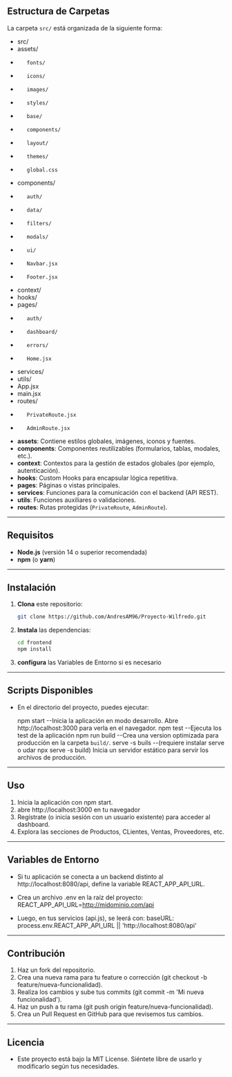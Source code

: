 
## Estructura de Carpetas
La carpeta `src/` está organizada de la siguiente forma:

- src/ 
-    assets/ 
-        fonts/ 
-        icons/ 
-        images/ 
-        styles/ 
-        base/ 
-        components/ 
-        layout/ 
-        themes/ 
-        global.css 
-    components/ 
-        auth/ 
-        data/ 
-        filters/ 
-        modals/ 
-        ui/ 
-        Navbar.jsx 
-        Footer.jsx 
-    context/ 
-    hooks/ 
-    pages/ 
-        auth/ 
-        dashboard/ 
-        errors/ 
-        Home.jsx 
-    services/ 
-    utils/ 
-    App.jsx 
-    main.jsx 
-    routes/ 
-        PrivateRoute.jsx 
-        AdminRoute.jsx

- **assets**: Contiene estilos globales, imágenes, iconos y fuentes.  
- **components**: Componentes reutilizables (formularios, tablas, modales, etc.).  
- **context**: Contextos para la gestión de estados globales (por ejemplo, autenticación).  
- **hooks**: Custom Hooks para encapsular lógica repetitiva.  
- **pages**: Páginas o vistas principales.  
- **services**: Funciones para la comunicación con el backend (API REST).  
- **utils**: Funciones auxiliares o validaciones.  
- **routes**: Rutas protegidas (`PrivateRoute`, `AdminRoute`).  

---

## Requisitos
- **Node.js** (versión 14 o superior recomendada)
- **npm** (o **yarn**)

---

## Instalación
1. **Clona** este repositorio:
   ```bash
   git clone https://github.com/AndresAM96/Proyecto-Wilfredo.git

2. **Instala** las dependencias:
    ```bash
    cd frontend
    npm install

3. **configura** las Variables de Entorno si es necesario

---

## Scripts Disponibles

- En el directorio del proyecto, puedes ejecutar:

    npm start --Inicia la aplicación en modo desarrollo. Abre http://localhost:3000 para verla en el navegador.
    npm test --Ejecuta los test de la aplicación
    npm run build --Crea una version optimizada para producción en la carpeta `build/`.
    serve -s buils --(requiere instalar serve o udar npx serve -s build) Inicia un servidor estático para servir los archivos de producción.

---

## Uso

1. Inicia la aplicación con npm start.
2. abre http://localhost:3000 en tu navegador
3. Regístrate (o inicia sesión con un usuario existente) para acceder al dashboard.
4. Explora las secciones de Productos, CLientes, Ventas, Proveedores, etc.

---

## Variables de Entorno

- Si tu aplicación se conecta a un backend distinto al http://localhost:8080/api, define la variable REACT_APP_API_URL.

- Crea un archivo .env en la raíz del proyecto:
    REACT_APP_API_URL=http://midominio.com/api

- Luego, en tus servicios (api.js), se leerá con:
    baseURL: process.env.REACT_APP_API_URL || 'http://localhost:8080/api'

---

## Contribución

1. Haz un fork del repositorio.
2. Crea una nueva rama para tu feature o corrección (git checkout -b feature/nueva-funcionalidad).
3. Realiza los cambios y sube tus commits (git commit -m 'Mi nueva funcionalidad').
4. Haz un push a tu rama (git push origin feature/nueva-funcionalidad).
5. Crea un Pull Request en GitHub para que revisemos tus cambios.

---

## Licencia

- Este proyecto está bajo la MIT License. Siéntete libre de usarlo y modificarlo según tus necesidades.